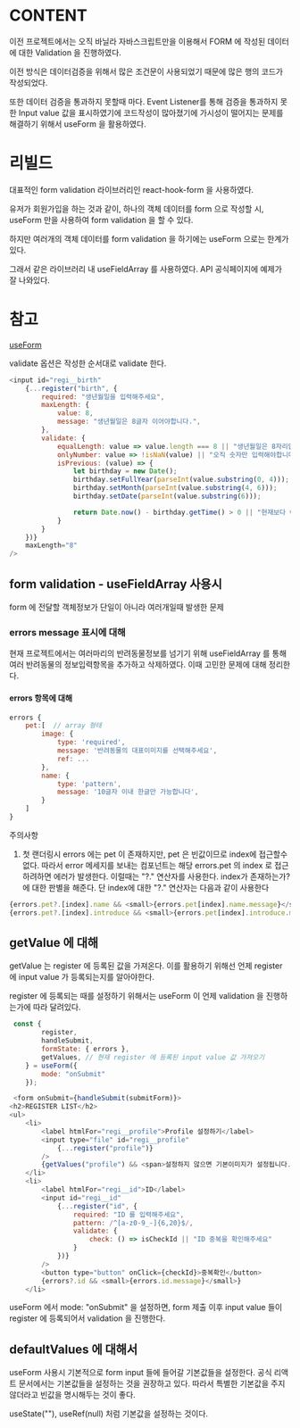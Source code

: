 CONTENT
======


이전 프로젝트에서는 오직 바닐라 자바스크립트만을 이용해서 FORM 에 작성된 데이터에 대한 Validation 을 진행하였다. 

이전 방식은 데이터검증을 위해서 많은 조건문이 사용되었기 때문에 많은 행의 코드가 작성되었다. 

또한 데이터 검증을 통과하지 못할때 마다. Event Listener를 통해 검증을 통과하지 못한 Input value 값을 표시하였기에 코드작성이 많아졌기에 가시성이 떨어지는 문제를 해결하기 위해서 useForm 을 활용하였다. 

# 리빌드 

대표적인 form validation 라이브러리인 react-hook-form 을 사용하였다.

유저가 회원가입을 하는 것과 같이, 하나의 객체 데이터를 form 으로 작성할 시, useForm 만을 사용하여 form validation 을 할 수 있다.

하지만 여러개의 객체 데이터를 form validation 을 하기에는 useForm 으로는 한계가 있다.

그래서 같은 라이브러리 내 useFieldArray 를 사용하였다. API 공식페이지에 예제가 잘 나와있다.

# 참고

[useForm]()

validate 옵션은 작성한 순서대로 validate 한다.

```js
<input id="regi__birth"
    {...register("birth", {
        required: "생년월일을 입력해주세요",
        maxLength: {
            value: 8,
            message: "생년월일은 8글자 이어야합니다.",
        },
        validate: {
            equalLength: value => value.length === 8 || "생년월일은 8자리입니다.",
            onlyNumber: value => !isNaN(value) || "오직 숫자만 입력해야합니다.",
            isPrevious: (value) => {
                let birthday = new Date();
                birthday.setFullYear(parseInt(value.substring(0, 4)));
                birthday.setMonth(parseInt(value.substring(4, 6)));
                birthday.setDate(parseInt(value.substring(6)));

                return Date.now() - birthday.getTime() > 0 || "현재보다 이후의 시간입니다."
            }
        }
    })}
    maxLength="8"
/>
```

## form validation - useFieldArray 사용시

form 에 전달할 객체정보가 단일이 아니라 여러개일때 발생한 문제

### errors message 표시에 대해

현재 프로젝트에서는 여러마리의 반려동물정보를 넘기기 위해 useFieldArray 를 통해 여러 반려동물의 정보입력항목을 추가하고 삭제하였다. 이때 고민한 문제에 대해 정리한다.

#### errors 항목에 대해

```js
errors {
    pet:[  // array 형태
        image: {
            type: 'required',
            message: '반려동물의 대표이미지를 선택해주세요',
            ref: ...
        },
        name: {
            type: 'pattern',
            message: '10글자 이내 한글만 가능합니다',
        }
    ]
}
```

주의사항

1. 첫 랜더링시 errors 에는 pet 이 존재하지만, pet 은 빈값이므로 index에 접근할수없다. 따라서 error 메세지를 보내는 컴포넌트는 해당 errors.pet 의 index 로 접근하려하면 에러가 발생한다. 이럴때는 "?." 연산자를 사용한다. index가 존재하는가? 에 대한 판별을 해준다.
단 index에 대한 "?." 연산자는 다음과 같이 사용한다

```js
{errors.pet?.[index].name && <small>{errors.pet[index].name.message}</small>}
{errors.pet?.[index].introduce && <small>{errors.pet[index].introduce.message}</small>}
```

## getValue 에 대해

getValue 는 register 에 등록된 값을 가져온다. 이를 활용하기 위해선 언제 register 에 input value 가 등록되는지를 알아야한다.

register 에 등록되는 때를 설정하기 위해서는 useForm 이 언제 validation 을 진행하는가에 따라 달려있다.

```js
 const {
        register,
        handleSubmit,
        formState: { errors },
        getValues, // 현재 register 에 등록된 input value 값 가져오기
    } = useForm({
        mode: "onSubmit"
    });

 <form onSubmit={handleSubmit(submitForm)}>
<h2>REGISTER LIST</h2>
<ul>
    <li>
        <label htmlFor="regi__profile">Profile 설정하기</label>
        <input type="file" id="regi__profile" 
            {...register("profile")}
        />
        {getValues("profile") && <span>설정하지 않으면 기본이미지가 설정됩니다.</span>}
    </li>
    <li>
        <label htmlFor="regi__id">ID</label>
        <input id="regi__id"
            {...register("id", {
                required: "ID 를 입력해주세요",
                pattern: /^[a-z0-9_-]{6,20}$/,
                validate: {
                    check: () => isCheckId || "ID 중복을 확인해주세요"
                }
            })}
        />
        <button type="button" onClick={checkId}>중복확인</button>
        {errors?.id && <small>{errors.id.message}</small>}
    </li>
```

useForm 에서 mode: "onSubmit" 을 설정하면, form 제출 이후 input value 들이 register 에 등록되어서 validation 을 진행한다.

## defaultValues 에 대해서

useForm 사용시 기본적으로 form input 들에 들어갈 기본값들을 설정한다. 공식 리액트 문서에서는 기본값들을 설정하는 것을 권장하고 있다. 따라서 특별한 기본값을 주지 않더라고 빈값을 명시해두는 것이 좋다.

useState(""), useRef(null) 처럼 기본값을 설정하는 것이다.